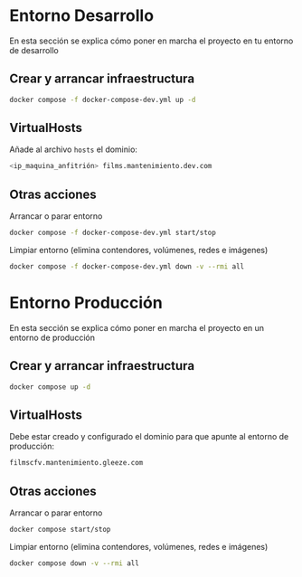 # Entorno Desarrollo
En esta sección se explica cómo poner en marcha el proyecto en tu entorno de desarrollo

## Crear y arrancar infraestructura

```bash
docker compose -f docker-compose-dev.yml up -d
```
## VirtualHosts
Añade al archivo `hosts` el dominio:
```bash
<ip_maquina_anfitrión> films.mantenimiento.dev.com
```

## Otras acciones
Arrancar o parar entorno
```bash
docker compose -f docker-compose-dev.yml start/stop
```

Limpiar entorno (elimina contendores, volúmenes, redes e imágenes)
```bash
docker compose -f docker-compose-dev.yml down -v --rmi all
```

# Entorno Producción
En esta sección se explica cómo poner en marcha el proyecto en un entorno de producción

## Crear y arrancar infraestructura

```bash
docker compose up -d
```

## VirtualHosts
Debe estar creado y configurado el dominio para que apunte al entorno de producción:
```bash
filmscfv.mantenimiento.gleeze.com
```

## Otras acciones
Arrancar o parar entorno
```bash
docker compose start/stop
```

Limpiar entorno (elimina contendores, volúmenes, redes e imágenes)
```bash
docker compose down -v --rmi all
```
